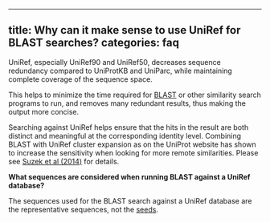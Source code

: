 
---
title: Why can it make sense to use UniRef for BLAST searches?
categories: faq
---

UniRef, especially UniRef90 and UniRef50, decreases sequence redundancy compared to UniProtKB and UniParc, while maintaining complete coverage of the sequence space.

This helps to minimize the time required for [BLAST](http://www.uniprot.org/blast) or other similarity search programs to run, and removes many redundant results, thus making the output more concise.

Searching against UniRef helps ensure that the hits in the result are both distinct and meaningful at the corresponding identity level. Combining BLAST with UniRef cluster expansion as on the UniProt website has shown to increase the sensitivity when looking for more remote similarities. Please see [Suzek et al (2014)](https://academic.oup.com/bioinformatics/article/31/6/926/214968) for details.

**What sequences are considered when running BLAST against a UniRef database?**

The sequences used for the BLAST search against a UniRef database are the representative sequences, not the [seeds](http://www.uniprot.org/help/uniref%5Fseed).
        